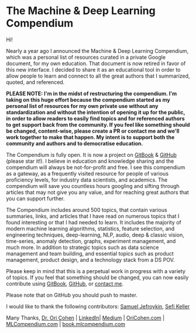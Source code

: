 # The Machine & Deep Learning Compendium

Hi!&#x20;

Nearly a year ago I announced the Machine & Deep Learning Compendium, which was a personal list of resources curated in a private Google document, for my own education. That document is now retired in favor of this new interface. I decided to share it as an educational tool in order to allow people to learn and connect to all the great authors that I summarized, quoted, and referenced.

**PLEASE NOTE: I'm in the midst of restructuring the compendium. I'm taking on this huge effort because the compendium started as my personal list of resources for my own private use without any standardization and without the intention of opening it up for the public, in order to allow readers to easily find topics and for referenced authors to get support back from the community. If you feel like something should be changed, content-wise, please create a PR or contact me and we'll work together to make that happen. My intent is to support both the community and authors and to democratise education.**

The Compendium is fully open. It is now a project on [GitBook](https://book.mlcompendium.com) & [GitHub](https://github.com/orico/www.mlcompendium.com/) (please star it!). I believe in education and knowledge sharing and the compendium will always be not-for-profit and free. I see this compendium as a gateway, as a frequently visited resource for people of various proficiency levels, for industry data scientists, and academics. The compendium will save you countless hours googling and sifting through articles that may not give you any value, and for reaching great authors that you can support further.

The Compendium includes around 500 topics, that contain various summaries, links, and articles that I have read on numerous topics that I found interesting or that I had needed to learn. It includes the majority of modern machine learning algorithms, statistics, feature selection, and engineering techniques, deep-learning, NLP, audio, deep & classic vision, time-series, anomaly detection, graphs, experiment management, and much more. In addition to strategic topics such as data science management and team building, and essential topics such as product management, product design, and a technology stack from a DS POV.

Please keep in mind that this is a perpetual work in progress with a variety of topics. If you feel that something should be changed, you can now easily contribute using [GitBook](https://book.mlcompendium.com), [GitHub](https://github.com/orico/www.mlcompendium.com/tree/master), or [contact me](https://www.linkedin.com/in/cohenori/).

Please note that on GitHub you should push to master.

I would like to thank the following contributors: [Samuel Jefroykin](https://www.linkedin.com/in/samueljefroykin/), [Sefi Keller](https://www.linkedin.com/in/sefikeller/?originalSubdomain=il)

Many Thanks, [Dr. Ori Cohen](http://cohenori.medium.com) | [LinkedIn](https://www.linkedin.com/in/cohenori/)| [Medium](https://medium.com/@cohenori) | [OriCohen.com](https://www.oricohen.com) | [MLCompendium.com](http://www.mlcompendium.com) | [book.mlcompendium.com](https://book.mlcompendium.com)
